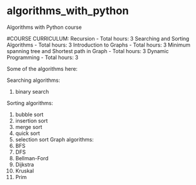 # algorithms_with_python
Algorithms with Python course 

#COURSE CURRICULUM:
Recursion - Total hours: 3
Searching and Sorting Algorithms - Total hours: 3 
Introduction to Graphs - Total hours: 3
Minimum spanning tree and Shortest path in Graph - Total hours: 3
Dynamic Programming - Total hours: 3

Some of the algorithms here:

Searching algorithms:
  1. binary search

Sorting algorithms:
  1. bubble sort
  2. insertion sort
  3. merge sort
  4. quick sort
  5. selection sort
Graph algorithms:
  1. BFS
  2. DFS
  3. Bellman-Ford
  4. Dijkstra
  5. Kruskal
  6. Prim
